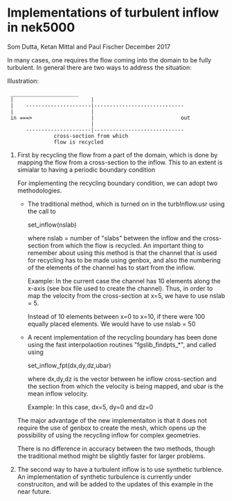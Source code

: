 # Implementations of turbulent inflow in nek5000

Som Dutta, Ketan Mittal and Paul Fischer
December 2017

In many cases, one requires the flow coming into the domain to be fully
turbulent. In general there are two ways to address the situation: 

Illustration:

	 ______________________ 
	 |                         | 
	 |    ---------------------|-----------------------------
	 |                         |
	 in ===>                   |                            out
	                           |
	      ---------------------|-----------------------------  
	               cross-section from which
	               flow is recycled

1. First by recycling the flow from a part of the domain, which is done by 
   mapping the flow from a cross-section to the inflow. This to an extent is
   simialar to having a periodic boundary condition 

   For implementing the recycling boundary condition, we can adopt two
   methodologies. 

   * The traditional method, which is turned on in the turbInflow.usr
     using the call to 

     set_inflow(nslab) 
     
     where nslab = number of "slabs" between the inflow and the
     cross-section from which the flow is recycled. 
     An important thing to remember about using this method is that
     the channel that is used for recycling has to be made using 
     genbox, and also the numbering of the elements of the channel
     has to start from the inflow.

     Example:
     In the current case the channel has 10 elements
     along the x-axis (see box file used to create the channel). 
     Thus, in order to map the velocity from the cross-section 
     at x=5, we have to use nslab = 5.

     Instead of 10 elements between x=0 to x=10, if there were
     100 equally placed elements. We would have to use 
     nslab = 50

   *  A recent implementation of the recycling boundary has been done
      using the fast interpolaotion routines  "fgslib_findpts_*", 
      and called using 

      set_inflow_fpt(dx,dy,dz,ubar)

      where dx,dy,dz is the vector between he inflow 
      cross-section and the section from which the velocity 
      is being mapped, and ubar is the mean inflow velocity.
      
      Example: 
      In this case, dx=5, dy=0 and dz=0

   The major advantage of the new implementaiton is that it does not require the
   use of genbox to create the mesh, which opens up the possibility of using 
   the recycling inflow for complex geometries. 

   There is no difference in accuracy between the two methods, though the
   traditional method might be slightly faster for larger problems.  

     
2. The second way to have a turbulent inflow is to use synthetic turblence.                           
   An implementation of synthetic turbulence is currently under construciton, 
   and will be added to the updates of this example in the near future. 
